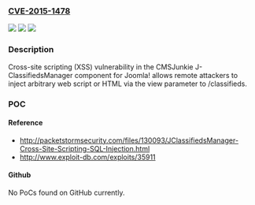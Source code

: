 ### [CVE-2015-1478](https://cve.mitre.org/cgi-bin/cvename.cgi?name=CVE-2015-1478)
![](https://img.shields.io/static/v1?label=Product&message=n%2Fa&color=blue)
![](https://img.shields.io/static/v1?label=Version&message=n%2Fa&color=blue)
![](https://img.shields.io/static/v1?label=Vulnerability&message=n%2Fa&color=brighgreen)

### Description

Cross-site scripting (XSS) vulnerability in the CMSJunkie J-ClassifiedsManager component for Joomla! allows remote attackers to inject arbitrary web script or HTML via the view parameter to /classifieds.

### POC

#### Reference
- http://packetstormsecurity.com/files/130093/JClassifiedsManager-Cross-Site-Scripting-SQL-Injection.html
- http://www.exploit-db.com/exploits/35911

#### Github
No PoCs found on GitHub currently.

